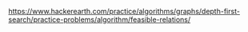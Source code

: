 https://www.hackerearth.com/practice/algorithms/graphs/depth-first-search/practice-problems/algorithm/feasible-relations/
